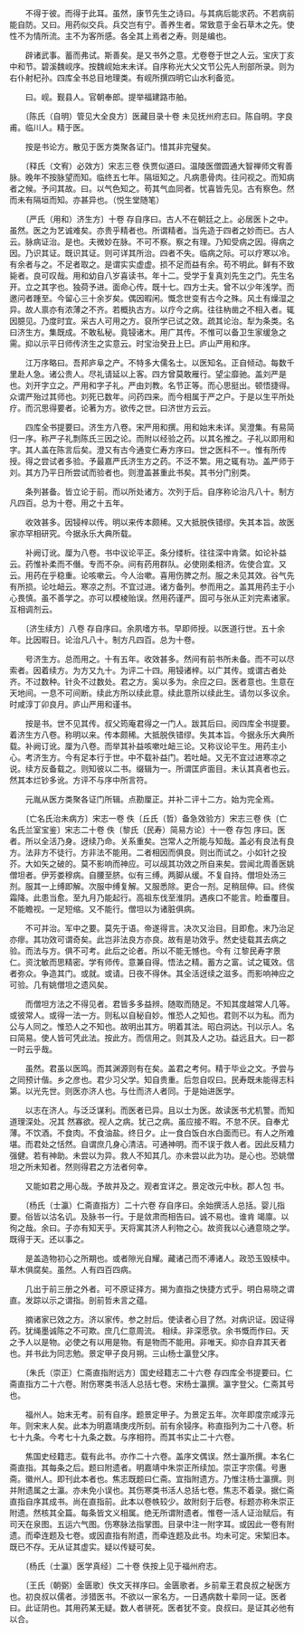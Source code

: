 <!-- { "loadSidebar": true } -->
　　不得于彼。而得于此耳。虽然，康节先生之诗曰。与其病后能求药。不若病前能自防。又曰。用药似交兵。兵交岂有宁。善养生者。常致意于金石草木之先。使性不为情所流。主不为客所感。各全其上焉者之寿。则是编也。

　　辟诸武事。蓄而弗试。斯善矣。是又书外之意。尤卷卷于世之人云。宝庆丁亥中和节。碧溪魏岘序。按魏岘始末未详。自序称光大父文节公先人刑部所录。则为右仆射杞孙。四库全书总目地理类。有岘所撰四明它山水利备览。

　　曰。岘。觐县人。官朝奉郎。提举福建路市舶。

　　〔陈氏（自明）管见大全良方〕医藏目录十卷 未见抚州府志曰。陈自明。字良甫。临川人。精于医。

　　按是书论方。散见于医方类聚各证门。惜其非完璧矣。

　　〔释氏（文宥）必效方〕宋志三卷 佚贾似道曰。温陵医僧圆通大智禅师文宥善脉。晚年不按脉望而知。临终五七年。隔垣知之。凡病患骨肉。往问视之。而知病者之候。予问其故。曰。以气色知之。苟其气血同者。忧喜皆先见。古有察色。然而未有隔垣而知。亦甚异也。（悦生堂随笔）

　　〔严氏（用和）济生方〕十卷 存自序曰。古人不在朝廷之上。必居医卜之中。虽然。医之为艺诚难矣。亦贵乎精者也。所谓精者。当先造于四者之妙而已。古人云。脉病证治。是也。夫微妙在脉。不可不察。察之有理。乃知受病之因。得病之因。乃识其证。既识其证。则可详其所治。四者不失。临病之际。可以疗寒以冷。有余者与之。不足者取之。是谓实实虚虚。损不足而益有余。苟不明此。鲜有不致毙者。良可叹哉。用和幼自八岁喜读书。年十二。受学于复真刘先生之门。先生名开。立之其字也。独荷予进。面命心传。既十七。四方士夫。曾不以少年浅学。而邀问者踵至。今留心三十余岁矣。偶因暇闲。慨念世变有古今之殊。风土有燥湿之异。故人禀亦有浓薄之不齐。若概执古方。以疗今之病。往往枘凿之不相入者。辄因臆见。乃度时宜。采古人可用之方。裒所学已试之效。疏其论治。犁为条类。名曰济生方。集既成。不敢私秘。竟锓诸木。用广其传。不惟可以备卫生家缓急之需。抑以示平日师传济生之实意云。时宝治癸丑上巳。庐山严用和序。

　　江万序略曰。吾邦庐阜之产。不特多大儒名士。以医知名。正自倾动。每数千里赴人急。诸公贵人。尽礼请延以上客。四方曾莫敢雁行。望尘靡驰。盖刘严是也。刘开字立之。严用和字子礼。严由刘教。名节正等。而心思挺出。顿悟捷得。众谓严殆过其师也。刘死已数年。问药四来。而今相属于严之户。于是以生平所处疗。而沉思得要者。论著为方。欲传之世。曰济世方云云。

　　四库全书提要曰。济生方八卷。宋严用和撰。用和始末未详。吴澄集。有易简归一序。称严子礼剽陈氏三因之论。而附以经验之药。以其名推之。子礼以即用和字。其人盖在陈言后矣。澄又有古今通变仁寿方序曰。世之医科不一。惟有所传授。得之尝试者多验。予最嘉严氏济生方之药。不泛不繁。用之辄有功。盖严师于刘。其方乃平日所尝试而验者也。则澄盖甚重此书矣。其书分门别类。

　　条列甚备。皆立论于前。而以所处诸方。次列于后。自序称论治凡八十。制方凡四百。总为十卷。用之十五年。

　　收效甚多。因锓梓以传。明以来传本颇稀。又大抵脱佚错缪。失其本旨。故医家亦罕相研究。今据永乐大典所载。

　　补阙订讹。厘为八卷。书中议论平正。条分缕析。往往深中肯綮。如论补益云。药惟补柔而不僭。专而不杂。间有药用群队。必使刚柔相济。佐使合宜。又云。用药在乎稳重。论咳嗽云。今人治嗽。喜用伤脾之剂。服之未见其效。谷气先有所损。论吐衄云。寒凉之剂。不宜过进。诸方备列。参而用之。盖其用药主于小心畏慎。虽不善学之。亦可以模棱贻误。然用药谨严。固可与张从正刘完素诸家。互相调剂云。

　　〔济生续方〕八卷 存自序曰。余夙嗜方书。早即师授。以医道行世。五十余年。比因暇日。论治凡八十。制方凡四百。总为十卷。

　　号济生方。总而用之。十有五年。收效甚多。然间有前书所未备。而不可以尽索者。因着续方。为方又九十。为评二十四。用锓诸梓。以广其传。或谓古者处齐。不过数种。针灸不过数处。君之方。奚以多为。余应之曰。医者意也。生意在天地间。一息不可间断。续此方所以续此意。续此意所以续此生。请勿以多议余。时咸淳丁卯良月。庐山严用和谨书。

　　按是书。世不见其传。叔父筠庵君得之一门人。跋其后曰。阅四库全书提要。着济生方八卷。称明以来。传本颇稀。大抵脱佚错缪。失其本旨。今据永乐大典所载。补阙订讹。厘为八卷。而举其补益咳嗽吐衄三论。又称议论平生。用药主小心。考济生方。今有足本行于世。中不载补益门。若吐衄。又无不宜过进寒凉之说。续方反备载之。则知彼以二书。缀辑为一。所谓匡庐面目。未认其真者也云。然其本烂钞多讹。方评不与序中所言符。

　　元胤从医方类聚各证门所辑。点勘厘正。并补二评十二方。始为完全焉。

　　〔亡名氏治未病方〕宋志一卷 佚〔丘氏（哲）备急效验方〕宋志三卷 佚〔亡名氏兰室宝鉴〕宋志二十卷 佚〔黎氏（民寿）简易方论〕十一卷 存包 序曰。医者。所以全活乃身。迓续乃命。关系重矣。岂常人之所能与知哉。盖必有良法有良方。法非方不徒行。方非法不能用。二者相因而俱良。则出而试之。小如针之投芥。大如矢之破的。莫不影响而神应。可以觇其功效之所自来矣。尝闻北周善医姚僧坦者。伊芳娄穆病。自腰至脐。似有三缚。两脚从缓。不复自持。僧坦处汤三剂。服其一上缚即解。次服中缚复解。又服悉除。更合一剂。足稍屈伸。曰。终俟霜降。此患当愈。至九月乃能起行。高祖东伐至淮阴。遇疾口不能言。睑垂覆目。不能瞻视。一足短缩。又不能行。僧坦以为诸脏俱病。

　　不可并治。军中之要。莫先于语。帝遂得言。决次又治目。目即愈。末乃治足亦瘳。其功效可谓奇矣。此岂非法良方亦良。故有是功效乎。然史徒载其去病之验。而法与方。俱不可考。此后之论者。所以不能无憾也。今有 江黎民寿字景仁。资沈敏而思精密。学有师传。意兼自得。悟法之精。蓄方之富。试之辄效。信者弥众。争造其门。或就。或请。日夜不得休。其全活迓续之滋多。而影响神应之可验。几有姚僧坦之遗风矣。

　　而僧坦方法之不得见者。君皆多多益辨。随取而随足。不知其度越常人几等。或彼常人。或得一法一方。则私以自秘自妙。惟恐人之知也。君则不以为私。而为公与人同之。惟恐人之不知也。故明出其方。明着其法。昭白洞达。刊以示人。名曰简易。使人皆可凭此法。按此方。而信用之。则其及人之功。益远且大。曰一郡一时云乎哉。

　　虽然。君虽以医鸣。而其渊源则有在矣。盖君之考何。精于毕业之文。予尝与之同预计偕。乡之彦也。君少习父学。知自贵重。后忽自叹曰。民寿既未能得志科第。以光先世。则医亦济人也。与仕而济人者同。于是始进医学。

　　以志在济人。与泛泛谋利。而医者已异。且以士为医。故读医书尤机警。而知道理深处。况其 然寡欲。视人之病。犹己之病。虽应接不暇。不怠不厌。自奉尤薄。不饮酒。不食肉。不食油盐。终日夕。止一食白饭白水白面而已。有人之所难堪。而君处之恬然。自谓庶几身心清洁。可通神明。而不误于救人者。因此反精力强健。若有神助。未尝以为异。救人不知其几。亦未尝以此为功。是心也。恐姚僧坦之所未知者。然则得君之方法者何幸。

　　又能如君之用心哉。予故并及之。观者宜详之。景定改元中秋。郡人包 书。

　　〔杨氏（士瀛）仁斋直指方〕二十六卷 存自序曰。余始撰活人总括。婴儿指要。俗皆以沽名讥。及脉书一行。于是敛肃而相告曰。诚不易也。谁肯 竭廪。以徇之哉。余曰。子亦有知天乎。天将寓其济人利物之心。故资我以心通意晓之学。既得于天。还以事之。

　　是盖造物初心之所期也。或者隙光自耀。藏诸己而不溥诸人。政恐玉毁椟中。草木俱腐矣。虽然。人有四百四病。

　　几出于前三册之外者。可不原证择方。揭为直指之快捷方式乎。明白易晓之谓直。发踪以示之谓指。剖前哲未言之蕴。

　　摘诸家已效之方。济以家传。参之肘后。使读者心目了然。对病识证。因证得药。犹绳墨诚陈之不可欺。庶几仁意周流。 相续。非深愿欤。余书慨而作曰。天之予人以是物。必使之有以用是物。有是物而不能用。非唯天。抑亦自弃其天者也。并书此为同志勉。景定甲子良月朔。三山杨士瀛登父序。

　　〔朱氏（崇正）仁斋直指附远方〕国史经籍志二十六卷 存四库全书提要曰。仁斋直指方二十六卷。附伤寒类书活人总括七卷。宋杨士瀛撰。瀛字登父。仁斋其号也。

　　福州人。始末无考。前有自序。题景定甲子。为景定五年。次年即度宗咸淳元年。则宋末人矣。此本为明嘉靖庚戌所刻。前有余锓序。称直指列为二十八卷。析七十九条。今考七十九条之数。与序相符。而其书实止二十六卷。

　　焦国史经籍志。载有此书。亦作二十六卷。盖序文偶误。然士瀛所撰。本名仁斋直指。其每条之后。题曰附遗者。明嘉靖中朱崇正所续加。崇正字宗儒。号惠斋。徽州人。即刊此本者也。焦志既题曰仁斋。宜指附遗方。乃惟注杨士瀛撰。则并附遗属之士瀛。亦未免小误也。其伤寒类书活人总括七卷。焦志不着录。据仁斋直指自序其成书。尚在直指前。此本以卷帙较少。故附刻于后卷。标题亦称朱崇正附遗。然核其全篇。每条皆文义相属。绝无所谓附遗者。惟卷一活人证治赋后。有司天在泉图。五运六气图。伤寒脉法指掌图。目录中注一附字耳。或因此一卷有附遗。而牵连题及七卷。或因直指有附遗，而牵连题及此书。均未可定。宋椠旧本。既已不存。无从证其虚实。疑以传疑可矣。

　　〔杨氏（士瀛）医学真经〕二十卷 佚按上见于福州府志。

　　〔王氏（朝弼）金匮歌〕佚文天祥序曰。金匮歌者。乡前辈王君良叔之秘医方也。初良叔以儒者。涉猎医书。不欲以一家名方。一日遇病数十辈同一证。医者曰。此证阴也。其用药某无疑。数人者骈死。医者犹不变。良叔曰。是证其必他有以合。

